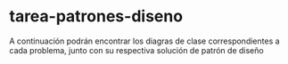 # tarea-patrones-diseno
A continuación podrán encontrar los diagras de clase correspondientes a cada problema, junto con su respectiva solución de patrón de diseño
